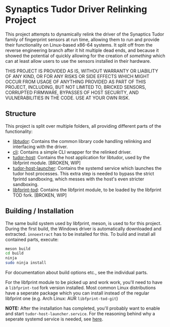 # Synaptics Tudor Driver Relinking Project
This project attempts to dynamically relink the driver of the Synaptics Tudor
family of fingerprint sensors at run time, allowing them to run and provide
their functionality on Linux-based x86-64 systems. It split off from the reverse
engineering branch after it hit multiple dead ends, and because it showed the
potential of quickly allowing for the creation of *something* which can at least
allow users to use the sensors installed in their hardware.

THIS PROJECT IS PROVIDED AS IS, WITHOUT WARRANTY OR LIABILITY OF ANY KIND, OR
FOR ANY RISKS OR SIDE EFFECTS WHICH MIGHT OCCUR FROM USAGE OF ANYTHING PROVIDED
AS PART OF THIS PROJECT, INCLUDING, BUT NOT LIMITED TO, BRICKED SENSORS,
CORRUPTED FIRMWARE, BYPASSES OF HOST SECURITY, AND VULNERABILITIES IN THE CODE.
USE AT YOUR OWN RISK.

## Structure
This project is split over multiple folders, all providing different parts of
the functionality:
- [libtudor](libtudor/README.md): Contains the common library code handling
  relinking and interfacing with the driver.
- [cli](cli/README.md): Contains a simple CLI wrapper for the relinked driver.
- [tudor-host](tudor-host/README.md): Contains the host application for
  libtudor, used by the libfprint module. [BROKEN, WIP]
- [tudor-host-launcher](tudor-host-launcher/README.md): Contains the systemd
  service which launches the tudor host processes. This extra step is needed to
  bypass the strict fprintd sandboxing, which messes with the host's even
  stricter sandboxing.
- [libfprint-tod](libfprint-tod/README.md): Contains the libfprint module, to be
  loaded by the libfprint TOD fork. [BROKEN, WIP]

## Building / Installation
The same build system used by libfprint, meson, is used to for this project.
During the first build, the Windows driver is automatically downloaded and
extracted. `innoextract` has to be installed for this.
To build and install all contained parts, execute:
```sh
meson build
cd build
ninja
sudo ninja install
```

For documentation about build options etc., see the individual parts.

For the libfprint module to be picked up and work work, you'll need to have a
`libfprint-tod` fork version installed. Most common Linux distributions have a
seperate package which you can install instead of the regular libfprint one
(e.g. Arch Linux: AUR `libfprint-tod-git`)

**NOTE:** After the installation has completed, you'll probably want to enable
and start `tudor-host-launcher.service`. For the reasoning behind why a seperate
systemd service is needed, see [here](tudor-host-launcher/README.md).
